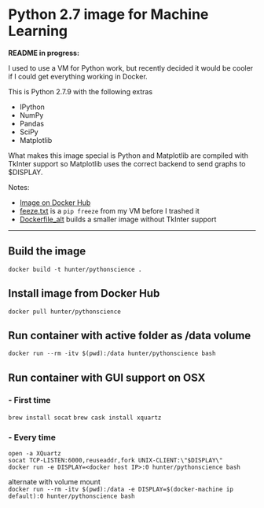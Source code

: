 # Python 2.7 image for Machine Learning

**README in progress:**

I used to use a VM for Python work, but recently decided it would be cooler if I could get everything working in Docker.

This is Python 2.7.9 with the following extras

* IPython
* NumPy
* Pandas
* SciPy
* Matplotlib

What makes this image special is Python and Matplotlib are compiled with TkInter support so Matplotlib uses the correct backend to send graphs to $DISPLAY.

Notes:

- [Image on Docker Hub](https://hub.docker.com/r/hunter/pythonscience/)
- [feeze.txt](https://github.com/hpowers/Python27-Docker-Data-Science/blob/master/freeze.txt) is a `pip freeze` from my VM before I trashed it
- [Dockerfile_alt](https://github.com/hpowers/Python27-Docker-Data-Science/blob/master/Dockerfile_alt) builds a smaller image without TkInter support

---------------------------------------

## Build the image

`docker build -t hunter/pythonscience .`

## Install image from Docker Hub

`docker pull hunter/pythonscience`

## Run container with active folder as /data volume

`docker run --rm -itv $(pwd):/data hunter/pythonscience bash`

## Run container with GUI support on OSX

### - First time
`brew install socat`
`brew cask install xquartz`

### - Every time
`open -a XQuartz`  
`socat TCP-LISTEN:6000,reuseaddr,fork UNIX-CLIENT:\"$DISPLAY\"`  
`docker run -e DISPLAY=<docker host IP>:0 hunter/pythonscience bash`

alternate with volume mount  
`docker run --rm -itv $(pwd):/data -e DISPLAY=$(docker-machine ip default):0 hunter/pythonscience bash`